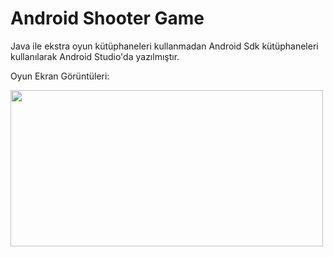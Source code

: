 # Android Shooter Game
Java ile ekstra oyun kütüphaneleri kullanmadan
Android Sdk kütüphaneleri kullanılarak Android Studio'da yazılmıştır. 

Oyun Ekran Görüntüleri:

<a href="https://hizliresim.com/RgRg7a"><img src="https://i.hizliresim.com/RgRg7a.png" width=500 height="250"></a>
